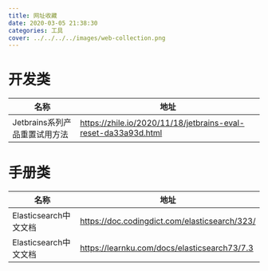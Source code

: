 ```yaml
---
title: 网址收藏
date: 2020-03-05 21:38:30
categories: 工具
cover: ../../../../images/web-collection.png
---
```


# 开发类

| 名称                          | 地址                                                         |
| ----------------------------- | ------------------------------------------------------------ |
| Jetbrains系列产品重置试用方法 | https://zhile.io/2020/11/18/jetbrains-eval-reset-da33a93d.html |

# 手册类

| 名称                  | 地址                                          |
| --------------------- | --------------------------------------------- |
| Elasticsearch中文文档 | https://doc.codingdict.com/elasticsearch/323/ |
| Elasticsearch中文文档 | https://learnku.com/docs/elasticsearch73/7.3  |



